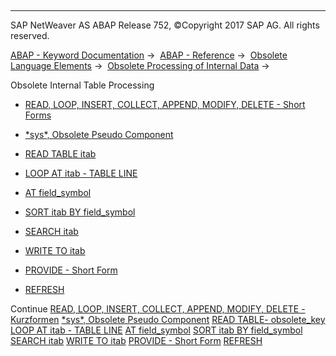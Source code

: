   

* * *

SAP NetWeaver AS ABAP Release 752, ©Copyright 2017 SAP AG. All rights reserved.

[ABAP - Keyword Documentation](https://help.sap.com/doc/abapdocu_752_index_htm/7.52/en-US/abenabap.htm) →  [ABAP - Reference](https://help.sap.com/doc/abapdocu_752_index_htm/7.52/en-US/abenabap_reference.htm) →  [Obsolete Language Elements](https://help.sap.com/doc/abapdocu_752_index_htm/7.52/en-US/abenabap_obsolete.htm) →  [Obsolete Processing of Internal Data](https://help.sap.com/doc/abapdocu_752_index_htm/7.52/en-US/abendata_internal_obsolete.htm) → 

Obsolete Internal Table Processing

-   [READ, LOOP, INSERT, COLLECT, APPEND, MODIFY, DELETE - Short Forms](https://help.sap.com/doc/abapdocu_752_index_htm/7.52/en-US/abenitab_short_forms.htm)

-   [\*sys\*, Obsolete Pseudo Component](https://help.sap.com/doc/abapdocu_752_index_htm/7.52/en-US/abensys_table_body.htm)

-   [READ TABLE itab](https://help.sap.com/doc/abapdocu_752_index_htm/7.52/en-US/abapread_table_obsolet.htm)

-   [LOOP AT itab - TABLE LINE](https://help.sap.com/doc/abapdocu_752_index_htm/7.52/en-US/abaploop_table_line.htm)

-   [AT field\_symbol](https://help.sap.com/doc/abapdocu_752_index_htm/7.52/en-US/abapat_itab_obsolete.htm)

-   [SORT itab BY field\_symbol](https://help.sap.com/doc/abapdocu_752_index_htm/7.52/en-US/abapsort_itab_obsolete.htm)

-   [SEARCH itab](https://help.sap.com/doc/abapdocu_752_index_htm/7.52/en-US/abapsearch_itab.htm)

-   [WRITE TO itab](https://help.sap.com/doc/abapdocu_752_index_htm/7.52/en-US/abapwrite_to_itab.htm)

-   [PROVIDE - Short Form](https://help.sap.com/doc/abapdocu_752_index_htm/7.52/en-US/abapprovide_obsolete.htm)

-   [REFRESH](https://help.sap.com/doc/abapdocu_752_index_htm/7.52/en-US/abaprefresh_itab.htm)

Continue
[READ, LOOP, INSERT, COLLECT, APPEND, MODIFY, DELETE - Kurzformen](https://help.sap.com/doc/abapdocu_752_index_htm/7.52/en-US/abenitab_short_forms.htm)
[\*sys\*, Obsolete Pseudo Component](https://help.sap.com/doc/abapdocu_752_index_htm/7.52/en-US/abensys_table_body.htm)
[READ TABLE- obsolete\_key](https://help.sap.com/doc/abapdocu_752_index_htm/7.52/en-US/abapread_table_obsolet.htm)
[LOOP AT itab - TABLE LINE](https://help.sap.com/doc/abapdocu_752_index_htm/7.52/en-US/abaploop_table_line.htm)
[AT field\_symbol](https://help.sap.com/doc/abapdocu_752_index_htm/7.52/en-US/abapat_itab_obsolete.htm)
[SORT itab BY field\_symbol](https://help.sap.com/doc/abapdocu_752_index_htm/7.52/en-US/abapsort_itab_obsolete.htm)
[SEARCH itab](https://help.sap.com/doc/abapdocu_752_index_htm/7.52/en-US/abapsearch_itab.htm)
[WRITE TO itab](https://help.sap.com/doc/abapdocu_752_index_htm/7.52/en-US/abapwrite_to_itab.htm)
[PROVIDE - Short Form](https://help.sap.com/doc/abapdocu_752_index_htm/7.52/en-US/abapprovide_obsolete.htm)
[REFRESH](https://help.sap.com/doc/abapdocu_752_index_htm/7.52/en-US/abaprefresh_itab.htm)